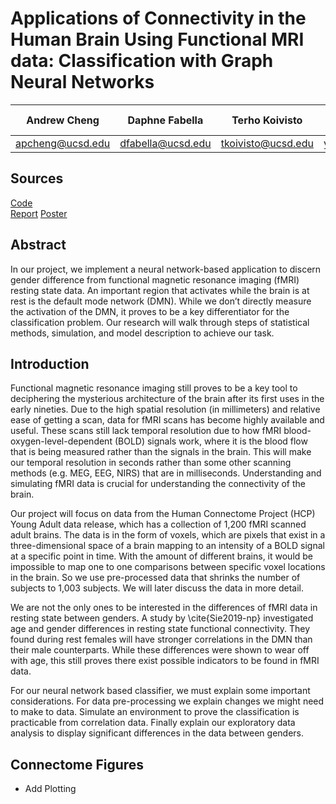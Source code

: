 # Applications of Connectivity in the Human Brain Using Functional MRI data: Classification with Graph Neural Networks 

| Andrew Cheng | Daphne Fabella| Terho Koivisto | Daniel Zhang | Gabriel Riegner | Armin Schwartzman |
| ---| --- | ----| ----- | ----- | ----- |
apcheng@ucsd.edu | dfabella@ucsd.edu | tkoivisto@ucsd.edu | yiz029@ucsd.edu| gariegner@ucsd.edu | armins@ucsd.edu |

## Sources
[Code](https://github.com/AndrewCheng02/DSC180B-Capstone-ProjectA09)  
[Report](./capstone_report.pdf)
[Poster](./capstone_poster.pdf)

## Abstract

In our project, we implement a neural network-based application to discern
gender difference from functional magnetic resonance imaging (fMRI) resting
state data. An important region that activates while the brain is at rest is the
default mode network (DMN). While we don’t directly measure the activation
of the DMN, it proves to be a key differentiator for the classification problem.
Our research will walk through steps of statistical methods, simulation, and
model description to achieve our task.

## Introduction

Functional magnetic resonance imaging still proves to be a key tool to deciphering the mysterious architecture of the brain after its first uses in the early nineties. Due to the high spatial resolution (in millimeters) and relative ease of getting a scan, data for fMRI scans has become highly available and useful. These scans still lack temporal resolution due to how fMRI blood-oxygen-level-dependent (BOLD) signals work, where it is the blood flow that is being measured rather than the signals in the brain. This will make our temporal resolution in seconds rather than some other scanning methods (e.g. MEG, EEG, NIRS)  that are in milliseconds. Understanding and simulating fMRI data is crucial for understanding the connectivity of the brain.

Our project will focus on data from the Human Connectome Project (HCP) Young Adult data release, which has a collection of 1,200 fMRI scanned adult brains. The data is in the form of voxels, which are pixels that exist in a three-dimensional space of a brain mapping to an intensity of a BOLD signal at a specific point in time. With the amount of different brains, it would be impossible to map one to one comparisons between specific voxel locations in the brain. So we use pre-processed data that shrinks the number of subjects to 1,003 subjects. We will later discuss the data in more detail. 

We are not the only ones to be interested in the differences of fMRI data in resting state between genders. A study by \cite{Sie2019-np} investigated age and gender differences in resting state functional connectivity. They found during rest females will have stronger correlations in the DMN than their male counterparts. While these differences were shown to wear off with age, this still proves there exist possible indicators to be found in fMRI data.

For our neural network based classifier, we must explain some important considerations. For data pre-processing we explain changes we might need to make to data. Simulate an environment to prove the classification is practicable from correlation data. Finally explain our exploratory data analysis to display significant differences in the data between genders.

## Connectome Figures

- Add Plotting
